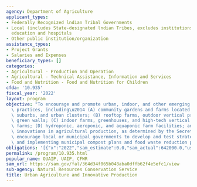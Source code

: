 ```yaml
---
agency: Department of Agriculture
applicant_types:
- Federally Recognized lndian Tribal Governments
- Local (includes State-designated lndian Tribes, excludes institutions of higher
  education and hospitals
- Other public institution/organization
assistance_types:
- Project Grants
- Salaries and Expenses
beneficiary_types: []
categories:
- Agricultural - Production and Operation
- Agricultural - Technical Assistance, Information and Services
- Food and Nutrition - Food and Nutrition for Children
cfda: '10.935'
fiscal_year: '2022'
layout: program
objective: "To encourage and promote urban, indoor, and other emerging agricultural\
  \ practices, including\u2014 (A) community gardens and farms located in urban areas,\
  \ suburbs, and urban clusters; (B) rooftop farms, outdoor vertical production, and\
  \ green walls; (C) indoor farms, greenhouses, and high-tech vertical technology\
  \ farms; (D) hydroponic, aeroponic, and aquaponic farm facilities; and (E) other\
  \ innovations in agricultural production, as determined by the Secretary; and to\
  \ encourage local or municipal governments to develop and test strategies for planning\
  \ and implementing municipal compost plans and food waste reduction plans."
obligations: '[{"x":"2022","sam_estimate":0.0,"sam_actual":642000.0,"usa_spending_actual":14096740.82},{"x":"2023","sam_estimate":13685000.0,"sam_actual":0.0,"usa_spending_actual":17659795.8},{"x":"2024","sam_estimate":7500000.0,"sam_actual":0.0,"usa_spending_actual":0.0}]'
permalink: /program/10.935.html
popular_name: OUAIP, UAIP, CFWR
sam_url: https://sam.gov/fal/364d34f065b048aba0dffb62f4e5efc1/view
sub-agency: Natural Resources Conservation Service
title: Urban Agriculture and Innovative Production
---
```

